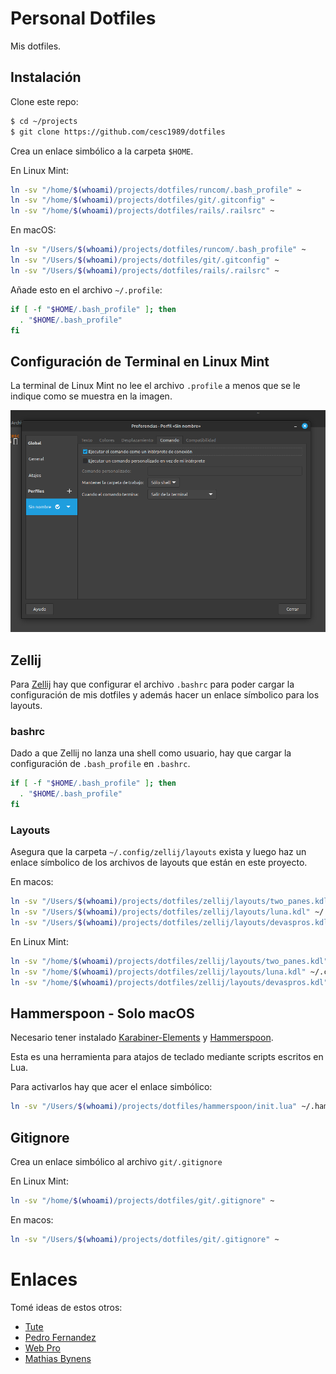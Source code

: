 # Personal Dotfiles

Mis dotfiles.

## Instalación

Clone este repo:

```bash
$ cd ~/projects
$ git clone https://github.com/cesc1989/dotfiles
```

Crea un enlace simbólico a la carpeta `$HOME`.

En Linux Mint:

```bash
ln -sv "/home/$(whoami)/projects/dotfiles/runcom/.bash_profile" ~
ln -sv "/home/$(whoami)/projects/dotfiles/git/.gitconfig" ~
ln -sv "/home/$(whoami)/projects/dotfiles/rails/.railsrc" ~
```

En macOS:

```bash
ln -sv "/Users/$(whoami)/projects/dotfiles/runcom/.bash_profile" ~
ln -sv "/Users/$(whoami)/projects/dotfiles/git/.gitconfig" ~
ln -sv "/Users/$(whoami)/projects/dotfiles/rails/.railsrc" ~
```

Añade esto en el archivo `~/.profile`:

```bash
if [ -f "$HOME/.bash_profile" ]; then
  . "$HOME/.bash_profile"
fi
```

## Configuración de Terminal en Linux Mint

La terminal de Linux Mint no lee el archivo `.profile` a menos que se le indique como se muestra en la imagen.

![configuracion terminal en linux mint](./images/config.terminal.dotfiles.png)

## Zellij

Para [Zellij](https://zellij.dev/documentation/introduction) hay que configurar el archivo `.bashrc` para poder cargar la configuración de mis dotfiles y además hacer un enlace símbolico para los layouts.

### bashrc

Dado a que Zellij no lanza una shell como usuario, hay que cargar la configuración de `.bash_profile` en `.bashrc`.

```bash
if [ -f "$HOME/.bash_profile" ]; then
  . "$HOME/.bash_profile"
fi
```

### Layouts

Asegura que la carpeta `~/.config/zellij/layouts` exista y luego haz un enlace símbolico de los archivos de layouts que están en este proyecto.

En macos:

```bash
ln -sv "/Users/$(whoami)/projects/dotfiles/zellij/layouts/two_panes.kdl" ~/.config/zellij/layouts/two_panes.kdl
ln -sv "/Users/$(whoami)/projects/dotfiles/zellij/layouts/luna.kdl" ~/.config/zellij/layouts/luna.kdl
ln -sv "/Users/$(whoami)/projects/dotfiles/zellij/layouts/devaspros.kdl" ~/.config/zellij/layouts/devaspros.kdl
```

En Linux Mint:

```bash
ln -sv "/home/$(whoami)/projects/dotfiles/zellij/layouts/two_panes.kdl" ~/.config/zellij/layouts/two_panes.kdl
ln -sv "/home/$(whoami)/projects/dotfiles/zellij/layouts/luna.kdl" ~/.config/zellij/layouts/luna.kdl
ln -sv "/home/$(whoami)/projects/dotfiles/zellij/layouts/devaspros.kdl" ~/.config/zellij/layouts/devaspros.kdl
```

## Hammerspoon - Solo macOS

Necesario tener instalado [Karabiner-Elements](https://github.com/pqrs-org/Karabiner-Elements) y [Hammerspoon](http://www.hammerspoon.org/).

Esta es una herramienta para atajos de teclado mediante scripts escritos en Lua.

Para activarlos hay que acer el enlace simbólico:

```bash
ln -sv "/Users/$(whoami)/projects/dotfiles/hammerspoon/init.lua" ~/.hammerspoon/init.lua
```

## Gitignore

Crea un enlace simbólico al archivo `git/.gitignore`

En Linux Mint:

```bash
ln -sv "/home/$(whoami)/projects/dotfiles/git/.gitignore" ~
```

En macos:

```bash
ln -sv "/Users/$(whoami)/projects/dotfiles/git/.gitignore" ~
```

# Enlaces

Tomé ideas de estos otros:

- [Tute](https://github.com/tute/dotfiles)
- [Pedro Fernandez](https://github.com/pedrofernandezm/dotfiles)
- [Web Pro](https://github.com/webpro/dotfiles)
- [Mathias Bynens](https://github.com/mathiasbynens/dotfiles)
